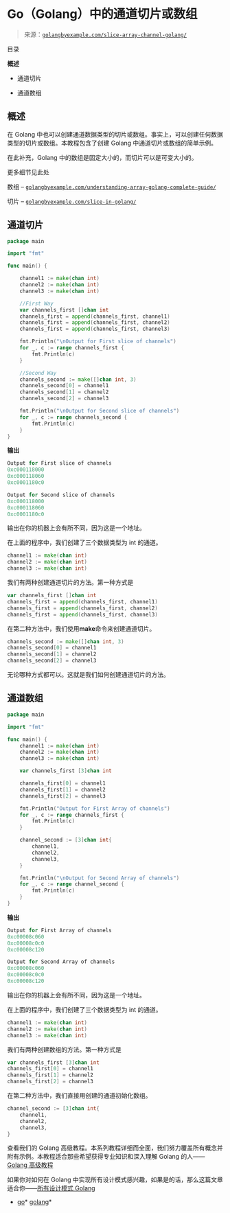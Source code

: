 <!--yml

分类：未分类

日期：2024-10-13 06:39:56

-->

# Go（Golang）中的通道切片或数组

> 来源：[`golangbyexample.com/slice-array-channel-golang/`](https://golangbyexample.com/slice-array-channel-golang/)

目录

**概述**

+   通道切片

+   通道数组

## **概述**

在 Golang 中也可以创建通道数据类型的切片或数组。事实上，可以创建任何数据类型的切片或数组。本教程包含了创建 Golang 中通道切片或数组的简单示例。

在此补充，Golang 中的数组是固定大小的，而切片可以是可变大小的。

更多细节见此处

数组 – [`golangbyexample.com/understanding-array-golang-complete-guide/`](https://golangbyexample.com/understanding-array-golang-complete-guide/)

切片 – [`golangbyexample.com/slice-in-golang/`](https://golangbyexample.com/slice-in-golang/)

## **通道切片**

```go
package main

import "fmt"

func main() {

	channel1 := make(chan int)
	channel2 := make(chan int)
	channel3 := make(chan int)

	//First Way
	var channels_first []chan int
	channels_first = append(channels_first, channel1)
	channels_first = append(channels_first, channel2)
	channels_first = append(channels_first, channel3)

	fmt.Println("\nOutput for First slice of channels")
	for _, c := range channels_first {
		fmt.Println(c)
	}

	//Second Way
	channels_second := make([]chan int, 3)
	channels_second[0] = channel1
	channels_second[1] = channel2
	channels_second[2] = channel3

	fmt.Println("\nOutput for Second slice of channels")
	for _, c := range channels_second {
		fmt.Println(c)
	}
}
```

**输出**

```go
Output for First slice of channels
0xc000118000
0xc000118060
0xc0001180c0

Output for Second slice of channels
0xc000118000
0xc000118060
0xc0001180c0
```

输出在你的机器上会有所不同，因为这是一个地址。

在上面的程序中，我们创建了三个数据类型为 int 的通道。

```go
channel1 := make(chan int)
channel2 := make(chan int)
channel3 := make(chan int)
```

我们有两种创建通道切片的方法。第一种方式是

```go
var channels_first []chan int
channels_first = append(channels_first, channel1)
channels_first = append(channels_first, channel2)
channels_first = append(channels_first, channel3)
```

在第二种方法中，我们使用**make**命令来创建通道切片。

```go
channels_second := make([]chan int, 3)
channels_second[0] = channel1
channels_second[1] = channel2
channels_second[2] = channel3
```

无论哪种方式都可以。这就是我们如何创建通道切片的方法。

## **通道数组**

```go
package main

import "fmt"

func main() {
	channel1 := make(chan int)
	channel2 := make(chan int)
	channel3 := make(chan int)

	var channels_first [3]chan int

	channels_first[0] = channel1
	channels_first[1] = channel2
	channels_first[2] = channel3

	fmt.Println("Output for First Array of channels")
	for _, c := range channels_first {
		fmt.Println(c)
	}

	channel_second := [3]chan int{
		channel1,
		channel2,
		channel3,
	}

	fmt.Println("\nOutput for Second Array of channels")
	for _, c := range channel_second {
		fmt.Println(c)
	}
}
```

**输出**

```go
Output for First Array of channels
0xc00008c060
0xc00008c0c0
0xc00008c120

Output for Second Array of channels
0xc00008c060
0xc00008c0c0
0xc00008c120
```

输出在你的机器上会有所不同，因为这是一个地址。

在上面的程序中，我们创建了三个数据类型为 int 的通道。

```go
channel1 := make(chan int)
channel2 := make(chan int)
channel3 := make(chan int)
```

我们有两种创建数组的方法。第一种方式是

```go
var channels_first [3]chan int
channels_first[0] = channel1
channels_first[1] = channel2
channels_first[2] = channel3
```

在第二种方法中，我们直接用创建的通道初始化数组。

```go
channel_second := [3]chan int{
	channel1,
	channel2,
	channel3,
}
```

查看我们的 Golang 高级教程。本系列教程详细而全面，我们努力覆盖所有概念并附有示例。本教程适合那些希望获得专业知识和深入理解 Golang 的人——[Golang 高级教程](https://golangbyexample.com/golang-comprehensive-tutorial/)

如果你对如何在 Golang 中实现所有设计模式感兴趣，如果是的话，那么这篇文章适合你——[所有设计模式 Golang](https://golangbyexample.com/all-design-patterns-golang/)

+   [go](https://golangbyexample.com/tag/go/)*   [golang](https://golangbyexample.com/tag/golang/)*

